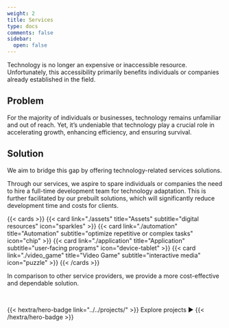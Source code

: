 ```yaml
---
weight: 2
title: Services
type: docs
comments: false
sidebar:
  open: false
---
```


Technology is no longer an expensive or inaccessible resource. Unfortunately, this accessibility primarily benefits individuals or companies already established in the field.

## Problem

For the majority of individuals or businesses, technology remains unfamiliar and out of reach. Yet, it’s undeniable that technology play a crucial role in accelerating growth, enhancing efficiency, and ensuring survival.

## Solution

We aim to bridge this gap by offering technology-related services solutions.

Through our services, we aspire to spare individuals or companies the need to hire a full-time development team for technology adaptation. This is further facilitated by our prebuilt solutions, which will significantly reduce development time and costs for clients.

{{< cards >}}
  {{< card link="./assets" title="Assets" subtitle="digital resources" icon="sparkles" >}}
  {{< card link="./automation" title="Automation" subtitle="optimize repetitive or complex tasks" icon="chip" >}}
  {{< card link="./application" title="Application" subtitle="user-facing programs" icon="device-tablet" >}}
  {{< card link="./video_game" title="Video Game" subtitle="interactive media" icon="puzzle" >}}
{{< /cards >}}

In comparison to other service providers, we provide a more cost-effective and dependable solution.

<br>

{{< hextra/hero-badge link="../../projects/" >}}
Explore projects ▶️
{{< /hextra/hero-badge >}}